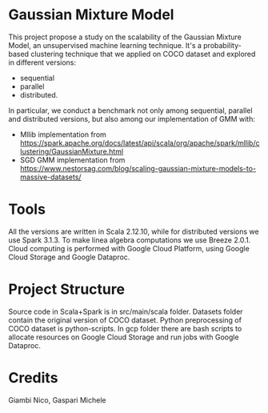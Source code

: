 # Gaussian Mixture Model
This project propose a study on the scalability of the Gaussian Mixture Model, an unsupervised machine learning technique.
It's a probability-based clustering technique that we applied on COCO dataset and explored in different versions: 

- sequential
- parallel
- distributed.

In particular, we conduct a benchmark not only among sequential, parallel and distributed versions, but also among
our implementation of GMM with:

- Mllib implementation from https://spark.apache.org/docs/latest/api/scala/org/apache/spark/mllib/clustering/GaussianMixture.html
- SGD GMM implementation from https://www.nestorsag.com/blog/scaling-gaussian-mixture-models-to-massive-datasets/ 

# Tools
All the versions are written in Scala 2.12.10, while for distributed versions we use Spark 3.1.3.
To make linea algebra computations we use Breeze 2.0.1.
Cloud computing is performed with Google Cloud Platform, using Google Cloud Storage and Google Dataproc.

# Project Structure
Source code in Scala+Spark is in src/main/scala folder.
Datasets folder contain the original version of COCO dataset.
Python preprocessing of COCO dataset is python-scripts.
In gcp folder there are bash scripts to allocate resources on Google Cloud Storage and run jobs with Google Dataproc.

# Credits
Giambi Nico, Gaspari Michele
